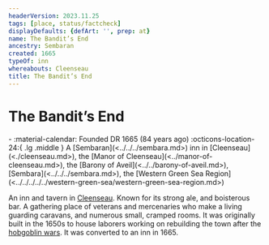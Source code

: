 ```yaml
---
headerVersion: 2023.11.25
tags: [place, status/factcheck]
displayDefaults: {defArt: '', prep: at}
name: The Bandit’s End
ancestry: Sembaran
created: 1665
typeOf: inn
whereabouts: Cleenseau
title: The Bandit’s End
---
```

# The Bandit’s End
<div class="grid cards ext-narrow-margin ext-one-column" markdown>
-  
   :material-calendar: Founded DR 1665 (84 years ago)  
    :octicons-location-24:{ .lg .middle } A [Sembaran](<../../../sembara.md>) inn in [Cleenseau](<./cleenseau.md>), the [Manor of Cleenseau](<../manor-of-cleenseau.md>), the [Barony of Aveil](<../../barony-of-aveil.md>), [Sembara](<../../../sembara.md>), the [Western Green Sea Region](<../../../../../western-green-sea/western-green-sea-region.md>)  
</div>


An inn and tavern in [Cleenseau](<./cleenseau.md>). Known for its strong ale, and boisterous bar. A gathering place of veterans and mercenaries who make a living guarding caravans, and numerous small, cramped rooms. It was originally built in the 1650s to house laborers working on rebuilding the town after the [hobgoblin wars](<../../../../../../history/third-hobgoblin-war-sembara.md>). It was converted to an inn in 1665.

